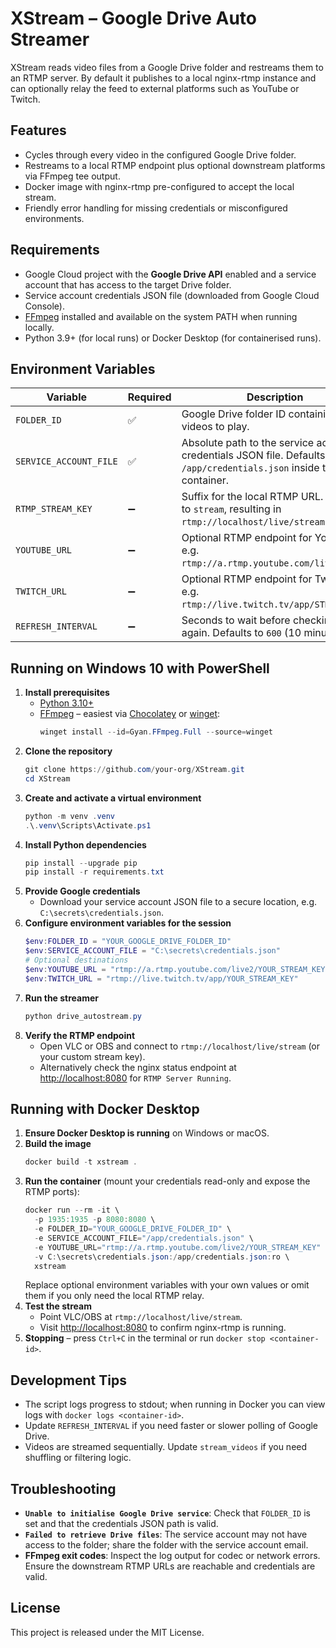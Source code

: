# XStream – Google Drive Auto Streamer

XStream reads video files from a Google Drive folder and restreams them to an RTMP server. By default it publishes to a local nginx-rtmp instance and can optionally relay the feed to external platforms such as YouTube or Twitch.

## Features
- Cycles through every video in the configured Google Drive folder.
- Restreams to a local RTMP endpoint plus optional downstream platforms via FFmpeg tee output.
- Docker image with nginx-rtmp pre-configured to accept the local stream.
- Friendly error handling for missing credentials or misconfigured environments.

## Requirements
- Google Cloud project with the **Google Drive API** enabled and a service account that has access to the target Drive folder.
- Service account credentials JSON file (downloaded from Google Cloud Console).
- [FFmpeg](https://ffmpeg.org/download.html) installed and available on the system PATH when running locally.
- Python 3.9+ (for local runs) or Docker Desktop (for containerised runs).

## Environment Variables
| Variable | Required | Description |
|----------|----------|-------------|
| `FOLDER_ID` | ✅ | Google Drive folder ID containing the videos to play. |
| `SERVICE_ACCOUNT_FILE` | ✅ | Absolute path to the service account credentials JSON file. Defaults to `/app/credentials.json` inside the container. |
| `RTMP_STREAM_KEY` | ➖ | Suffix for the local RTMP URL. Defaults to `stream`, resulting in `rtmp://localhost/live/stream`. |
| `YOUTUBE_URL` | ➖ | Optional RTMP endpoint for YouTube, e.g. `rtmp://a.rtmp.youtube.com/live2/KEY`. |
| `TWITCH_URL` | ➖ | Optional RTMP endpoint for Twitch, e.g. `rtmp://live.twitch.tv/app/STREAM_KEY`. |
| `REFRESH_INTERVAL` | ➖ | Seconds to wait before checking Drive again. Defaults to `600` (10 minutes). |

## Running on Windows 10 with PowerShell
1. **Install prerequisites**
   - [Python 3.10+](https://www.python.org/downloads/windows/)
   - [FFmpeg](https://ffmpeg.org/download.html) – easiest via [Chocolatey](https://chocolatey.org/install) or [winget](https://learn.microsoft.com/windows/package-manager/winget/):
     ```powershell
     winget install --id=Gyan.FFmpeg.Full --source=winget
     ```
2. **Clone the repository**
   ```powershell
   git clone https://github.com/your-org/XStream.git
   cd XStream
   ```
3. **Create and activate a virtual environment**
   ```powershell
   python -m venv .venv
   .\.venv\Scripts\Activate.ps1
   ```
4. **Install Python dependencies**
   ```powershell
   pip install --upgrade pip
   pip install -r requirements.txt
   ```
5. **Provide Google credentials**
   - Download your service account JSON file to a secure location, e.g. `C:\secrets\credentials.json`.
6. **Configure environment variables for the session**
   ```powershell
   $env:FOLDER_ID = "YOUR_GOOGLE_DRIVE_FOLDER_ID"
   $env:SERVICE_ACCOUNT_FILE = "C:\secrets\credentials.json"
   # Optional destinations
   $env:YOUTUBE_URL = "rtmp://a.rtmp.youtube.com/live2/YOUR_STREAM_KEY"
   $env:TWITCH_URL = "rtmp://live.twitch.tv/app/YOUR_STREAM_KEY"
   ```
7. **Run the streamer**
   ```powershell
   python drive_autostream.py
   ```
8. **Verify the RTMP endpoint**
   - Open VLC or OBS and connect to `rtmp://localhost/live/stream` (or your custom stream key).
   - Alternatively check the nginx status endpoint at <http://localhost:8080> for `RTMP Server Running`.

## Running with Docker Desktop
1. **Ensure Docker Desktop is running** on Windows or macOS.
2. **Build the image**
   ```powershell
   docker build -t xstream .
   ```
3. **Run the container** (mount your credentials read-only and expose the RTMP ports):
   ```powershell
   docker run --rm -it \
     -p 1935:1935 -p 8080:8080 \
     -e FOLDER_ID="YOUR_GOOGLE_DRIVE_FOLDER_ID" \
     -e SERVICE_ACCOUNT_FILE="/app/credentials.json" \
     -e YOUTUBE_URL="rtmp://a.rtmp.youtube.com/live2/YOUR_STREAM_KEY" \
     -v C:\secrets\credentials.json:/app/credentials.json:ro \
     xstream
   ```
   Replace optional environment variables with your own values or omit them if you only need the local RTMP relay.
4. **Test the stream**
   - Point VLC/OBS at `rtmp://localhost/live/stream`.
   - Visit <http://localhost:8080> to confirm nginx-rtmp is running.
5. **Stopping** – press `Ctrl+C` in the terminal or run `docker stop <container-id>`.

## Development Tips
- The script logs progress to stdout; when running in Docker you can view logs with `docker logs <container-id>`.
- Update `REFRESH_INTERVAL` if you need faster or slower polling of Google Drive.
- Videos are streamed sequentially. Update `stream_videos` if you need shuffling or filtering logic.

## Troubleshooting
- **`Unable to initialise Google Drive service`**: Check that `FOLDER_ID` is set and that the credentials JSON path is valid.
- **`Failed to retrieve Drive files`**: The service account may not have access to the folder; share the folder with the service account email.
- **FFmpeg exit codes**: Inspect the log output for codec or network errors. Ensure the downstream RTMP URLs are reachable and credentials are valid.

## License
This project is released under the MIT License.
